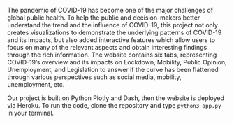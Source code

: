 The pandemic of COVID-19 has become one of the major challenges of global public health. To help the public and decision-makers better understand the trend and the influence of COVID-19, this project not only creates visualizations to demonstrate the underlying patterns of COVID-19 and its impacts, but also added interactive features which allow users to focus on many of the relevant aspects and obtain interesting findings through the rich information. The website contains six tabs, representing COVID-19’s overview and its impacts on Lockdown, Mobility, Public Opinion, Unemployment, and Legislation to answer if the curve has been flattened through various perspectives such as social media, mobility, unemployment, etc. 

Our project is built on Python Plotly and Dash, then the website is deployed via Heroku. 
To run the code, clone the repository and type `python3 app.py` in your terminal. 

